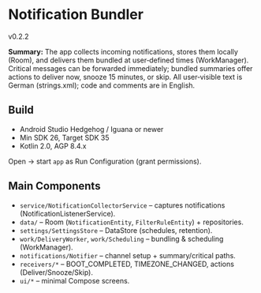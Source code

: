 # Notification Bundler
v0.2.2

**Summary:** The app collects incoming notifications, stores them locally (Room), and delivers them bundled at user‑defined times (WorkManager). Critical messages can be forwarded immediately; bundled summaries offer actions to deliver now, snooze 15 minutes, or skip. All user‑visible text is German (strings.xml); code and comments are in English.

## Build
- Android Studio Hedgehog / Iguana or newer
- Min SDK 26, Target SDK 35
- Kotlin 2.0, AGP 8.4.x

Open → start `app` as Run Configuration (grant permissions).

## Main Components
- `service/NotificationCollectorService` – captures notifications (NotificationListenerService).
- `data/` – Room (`NotificationEntity`, `FilterRuleEntity`) + repositories.
- `settings/SettingsStore` – DataStore (schedules, retention).
- `work/DeliveryWorker`, `work/Scheduling` – bundling & scheduling (WorkManager).
- `notifications/Notifier` – channel setup + summary/critical paths.
- `receivers/*` – BOOT_COMPLETED, TIMEZONE_CHANGED, actions (Deliver/Snooze/Skip).
- `ui/*` – minimal Compose screens.
